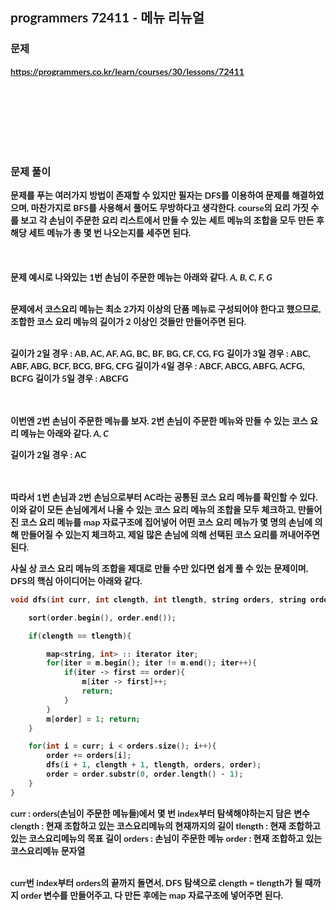 <span style="font-family:Lato,PingFang SC,Microsoft YaHei,sans-serif">

## programmers 72411 - 메뉴 리뉴얼


### 문제 
<b>https://programmers.co.kr/learn/courses/30/lessons/72411</b>


<br/><br/><br/><br/><br/><br/>


### 문제 풀이<b>
문제를 푸는 여러가지 방법이 존재할 수 있지만 필자는 DFS를 이용하여 문제를 해결하였으며, 마찬가지로 BFS를 사용해서 풀어도 무방하다고 생각한다. course의 요리 가짓 수를 보고 각 손님이 주문한 요리 리스트에서 만들 수 있는 세트 메뉴의 조합을 모두 만든 후 해당 세트 메뉴가 총 몇 번 나오는지를 세주면 된다.
<br><br><br><br>
문제 예시로 나와있는 1번 손님이 주문한 메뉴는 아래와 같다.
<i>A, B, C, F, G</i>

<br/>
문제에서 코스요리 메뉴는 최소 2가지 이상의 단품 메뉴로 구성되어야 한다고 했으므로, 조합한 코스 요리 메뉴의 길이가 2 이상인 것들만 만들어주면 된다. 
<br><br>

길이가 2일 경우 : AB, AC, AF, AG, BC, BF, BG, CF, CG, FG
길이가 3일 경우 : ABC, ABF, ABG, BCF, BCG, BFG, CFG
길이가 4일 경우 : ABCF, ABCG, ABFG, ACFG, BCFG
길이가 5일 경우 : ABCFG

<br><br>
이번엔 2번 손님이 주문한 메뉴를 보자. 2번 손님이 주문한 메뉴와 만들 수 있는 코스 요리 메뉴는 아래와 같다.
<i>A, C</i>

길이가 2일 경우 : AC

<br><br>
따라서 1번 손님과 2번 손님으로부터 AC라는 공통된 코스 요리 메뉴를 확인할 수 있다. 이와 같이 모든 손님에게서 나올 수 있는 코스 요리 메뉴의 조합을 모두 체크하고, 만들어진 코스 요리 메뉴를 map 자료구조에 집어넣어 어떤 코스 요리 메뉴가 몇 명의 손님에 의해 만들어질 수 있는지 체크하고, 제일 많은 손님에 의해 선택된 코스 요리를 꺼내어주면 된다.

사실 상 코스 요리 메뉴의 조합을 제대로 만들 수만 있다면 쉽게 풀 수 있는 문제이며, DFS의 핵심 아이디어는 아래와 같다.
```C++
void dfs(int curr, int clength, int tlength, string orders, string order){

    sort(order.begin(), order.end());

    if(clength == tlength){

        map<string, int> :: iterator iter;
        for(iter = m.begin(); iter != m.end(); iter++){
            if(iter -> first == order){
                m[iter -> first]++;
                return;
            }
        }
        m[order] = 1; return;
    }

    for(int i = curr; i < orders.size(); i++){
        order += orders[i];
        dfs(i + 1, clength + 1, tlength, orders, order);
        order = order.substr(0, order.length() - 1);
    }
}
```
curr : orders(손님이 주문한 메뉴들)에서 몇 번 index부터 탐색해야하는지 담은 변수
clength : 현재 조합하고 있는 코스요리메뉴의 현재까지의 길이 
tlength : 현재 조합하고 있는 코스요리메뉴의 목표 길이
orders : 손님이 주문한 메뉴
order : 현재 조합하고 있는 코스요리메뉴 문자열

<br>
curr번 index부터 orders의 끝까지 돌면서, DFS 탐색으로 clength = tlength가 될 때까지 order 변수를 만들어주고, 다 만든 후에는 map 자료구조에 넣어주면 된다.

</b>
</span>
